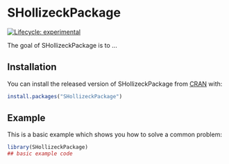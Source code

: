 
# SHollizeckPackage

<!-- badges: start -->
[![Lifecycle: experimental](https://img.shields.io/badge/lifecycle-experimental-orange.svg)](https://www.tidyverse.org/lifecycle/#experimental)
<!-- badges: end -->

The goal of SHollizeckPackage is to ...

## Installation

You can install the released version of SHollizeckPackage from [CRAN](https://CRAN.R-project.org) with:

``` r
install.packages("SHollizeckPackage")
```

## Example

This is a basic example which shows you how to solve a common problem:

``` r
library(SHollizeckPackage)
## basic example code
```

